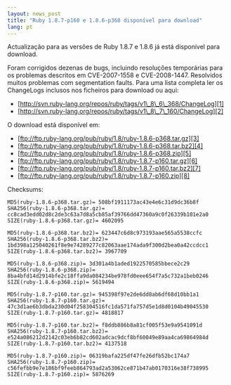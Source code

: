 ```yaml
---
layout: news_post
title: "Ruby 1.8.7-p160 e 1.8.6-p368 disponível para download"
lang: pt
---
```


Actualização para as versões de Ruby 1.8.7 e 1.8.6 já está disponível
para download.

Foram corrigidos dezenas de bugs, incluindo resoluções temporárias para
os problemas descritos em CVE-2007-1558 e CVE-2008-1447. Resolvidos
muitos problemas com segmentation faults. Para uma lista completa ler os
ChangeLogs inclusos nos ficheiros para download ou aqui:

* [http://svn.ruby-lang.org/repos/ruby/tags/v1\_8\_6\_368/ChangeLog][1]
* [http://svn.ruby-lang.org/repos/ruby/tags/v1\_8\_7\_160/ChangeLog][2]

O download está disponível em:

* [ftp://ftp.ruby-lang.org/pub/ruby/1.8/ruby-1.8.6-p368.tar.gz][3]
* [ftp://ftp.ruby-lang.org/pub/ruby/1.8/ruby-1.8.6-p368.tar.bz2][4]
* [ftp://ftp.ruby-lang.org/pub/ruby/1.8/ruby-1.8.6-p368.zip][5]
* [ftp://ftp.ruby-lang.org/pub/ruby/1.8/ruby-1.8.7-p160.tar.gz][6]
* [ftp://ftp.ruby-lang.org/pub/ruby/1.8/ruby-1.8.7-p160.tar.bz2][7]
* [ftp://ftp.ruby-lang.org/pub/ruby/1.8/ruby-1.8.7-p160.zip][8]

Checksums:

    
    MD5(ruby-1.8.6-p368.tar.gz)= 508bf1911173ac43e4e6c31d9dc36b8f
    SHA256(ruby-1.8.6-p368.tar.gz)= cc8cad3edd02d8c2de3c63a7d8a5cb85af39766dd47360a9c0f26339b101e2a0
    SIZE(ruby-1.8.6-p368.tar.gz)= 4602095
    
    MD5(ruby-1.8.6-p368.tar.bz2)= 623447c6d8c973193aae565a5538ccfc
    SHA256(ruby-1.8.6-p368.tar.bz2)= 1bd398a125040261f8e9e74289277c82063aae174ada9f300d2bea0a42ccdcc1
    SIZE(ruby-1.8.6-p368.tar.bz2)= 3967709
    
    MD5(ruby-1.8.6-p368.zip)= 3d301a4b1aded1922570585bbece2c29
    SHA256(ruby-1.8.6-p368.zip)= 8ba4bfd14d2914bfe2c18ffa9da084234be978fd0eee654f7a5c732a1beb0246
    SIZE(ruby-1.8.6-p368.zip)= 5619494
    
    MD5(ruby-1.8.7-p160.tar.gz)= 945398f97e2de6dd8ab6df68d10bb1a1
    SHA256(ruby-1.8.7-p160.tar.gz)= 47c3d1ae6b3dbda230d04f258304516fc1da571fa757d5e1d8d0104b49045530
    SIZE(ruby-1.8.7-p160.tar.gz)= 4818817
    
    MD5(ruby-1.8.7-p160.tar.bz2)= f8ddb886b8a81cf005f53e9a9541091d
    SHA256(ruby-1.8.7-p160.tar.bz2)= e524a086212d2142c03eb6b82cd602adcac9dcf8bf60049e89aa4ca69864984d
    SIZE(ruby-1.8.7-p160.tar.bz2)= 4137518
    
    MD5(ruby-1.8.7-p160.zip)= 06319bafa225df47fe26dfb52bc174a7
    SHA256(ruby-1.8.7-p160.zip)= c56fefbb9e7e186bf9feeb864793ad2a53062ce871b47ab0170316e38f738995
    SIZE(ruby-1.8.7-p160.zip)= 5876269



[1]: http://svn.ruby-lang.org/repos/ruby/tags/v1_8_6_368/ChangeLog 
[2]: http://svn.ruby-lang.org/repos/ruby/tags/v1_8_7_160/ChangeLog 
[3]: ftp://ftp.ruby-lang.org/pub/ruby/1.8/ruby-1.8.6-p368.tar.gz 
[4]: ftp://ftp.ruby-lang.org/pub/ruby/1.8/ruby-1.8.6-p368.tar.bz2 
[5]: ftp://ftp.ruby-lang.org/pub/ruby/1.8/ruby-1.8.6-p368.zip 
[6]: ftp://ftp.ruby-lang.org/pub/ruby/1.8/ruby-1.8.7-p160.tar.gz 
[7]: ftp://ftp.ruby-lang.org/pub/ruby/1.8/ruby-1.8.7-p160.tar.bz2 
[8]: ftp://ftp.ruby-lang.org/pub/ruby/1.8/ruby-1.8.7-p160.zip 
